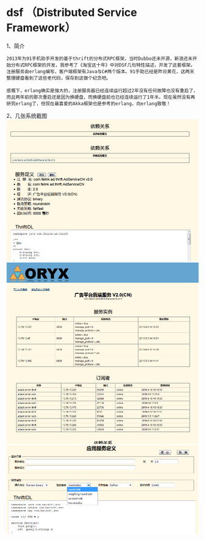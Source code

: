 # dsf （Distributed Service Framework）

1、简介

    2013年为91手机助手开发的基于thrift的分布式RPC框架，当时Dubbo还未开源，新浪还未开始分布式RPC框架的开发，我参考了《淘宝这十年》中对DSF几句特性描述，开发了这套框架。注册服务由erlang编写，客户端框架有Java与C#两个版本。91手助已经是昨日黄花，这两天整理硬盘看到了这些老代码，保存到这做个纪念吧。
    
    感慨下，erlang确实是强大的，注册服务器已经连续运行超过2年没有任何故障也没有重启了，而且两年前的那次重启还是因为换硬盘，而换硬盘前也已经连续运行了1年半。现在虽然没有再研究erlang了，但现在最喜爱的Akka框架也是参考的erlang，向erlang致敬！

2、几张系统截图
![image](./docs/images/1.png)
![image](./docs/images/2.png)
![image](./docs/images/3.png)
